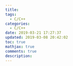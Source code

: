```yaml
---
title: 
tags:
  - C/C++
categories:
  - C/C++
date: 2019-03-21 17:27:37
updated: 2019-03-08 20:42:02
toc: true
mathjax: true
comments: true
description: 
---
```

